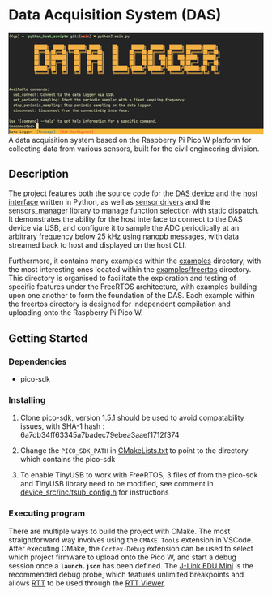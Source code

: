 # Data Acquisition System (DAS)
![das host interface](https://github.com/Vincentho711/pico-4yp/blob/main/figures/das_host_interface.png?raw=true)
A data acquisition system based on the Raspberry Pi Pico W platform for collecting data from various sensors, built for the civil engineering division.

## Description
The project features both the source code for the [DAS device](device_src) and the [host interface](host_src/python_host_scripts/) written in Python, as well as [sensor drivers](sensor_drivers) and the [sensors_manager](device_src/lib/sensor_manager/) library to manage function selection with static dispatch. It demonstrates the ability for the host interface to connect to the DAS device via USB, and configure it to sample the ADC periodically at an arbitrary frequency below 25 kHz using nanopb messages, with data streamed back to host and displayed on the host CLI.

Furthermore, it contains many examples within the [examples](examples) directory, with the most interesting ones located within the [examples/freertos](examples/freertos/) directory. This directory is organised to facilitate the exploration and testing of specific features under the FreeRTOS architecture, with examples building upon one another to form the foundation of the DAS. Each example within the freertos directory is designed for independent compilation and uploading onto the Raspberry Pi Pico W.

## Getting Started

### Dependencies

* pico-sdk

### Installing

1. Clone [pico-sdk](https://github.com/raspberrypi/pico-sdk), version 1.5.1 should be used to avoid compatability issues, with SHA-1 hash : 6a7db34ff63345a7badec79ebea3aaef1712f374

2. Change the `PICO_SDK_PATH` in [CMakeLists.txt](CMakeLists.txt) to point to the directory which contains the pico-sdk

3. To enable TinyUSB to work with FreeRTOS, 3 files of from the pico-sdk and TinyUSB library need to be modified, see comment in [device_src/inc/tsub_config.h](device_src/inc/tusb_config.h) for instructions

### Executing program
There are multiple ways to build the project with CMake. The most straightforward way involves using the `CMAKE Tools` extension in VSCode. After executing CMake, the `Cortex-Debug` extension can be used to select which project firmware to upload onto the Pico W, and start a debug session once a **`launch.json`** has been defined.
The [J-Link EDU Mini](https://www.segger.com/products/debug-probes/j-link/models/j-link-edu-mini/) is the recommended debug probe, which features unlimited breakpoints and allows [RTT](https://www.segger.com/products/debug-probes/j-link/technology/about-real-time-transfer/) to be used through the [RTT Viewer](https://www.segger.com/products/debug-probes/j-link/tools/rtt-viewer/).
